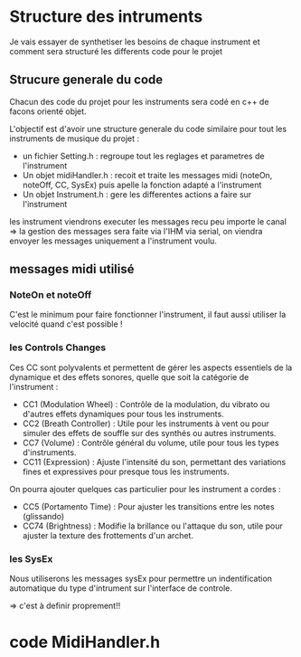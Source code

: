 # Structure des intruments 

Je vais essayer de synthetiser les besoins de chaque instrument et comment sera structuré les differents code pour le projet 

## Strucure generale du code 

Chacun des code du projet pour les instruments sera codé en c++ de facons orienté objet.  

L'objectif est d'avoir une structure generale du code similaire pour tout les instruments de musique du projet :
- un fichier Setting.h : regroupe tout les reglages et parametres de l'instrument
- Un objet midiHandler.h : recoit et traite les messages midi (noteOn, noteOff, CC, SysEx) puis apelle la fonction adapté a l'instrument
- Un objet Instrument.h : gere les differentes actions a faire sur l'instrument

les instrument viendrons executer les messages recu peu importe le canal => la gestion des messages sera faite via l'IHM via serial, on viendra envoyer les messages uniquement a l'instrument voulu.

  
## messages midi utilisé 

### NoteOn et noteOff
C'est le minimum pour faire fonctionner l'instrument, il faut aussi utiliser la velocité quand c'est possible !


### les Controls Changes

Ces CC sont polyvalents et permettent de gérer les aspects essentiels de la dynamique et des effets sonores, quelle que soit la catégorie de l'instrument :
- CC1 (Modulation Wheel) : Contrôle de la modulation, du vibrato ou d'autres effets dynamiques pour tous les instruments.
- CC2 (Breath Controller) : Utile pour les instruments à vent ou pour simuler des effets de souffle sur des synthés ou autres instruments.
- CC7 (Volume) : Contrôle général du volume, utile pour tous les types d'instruments.
- CC11 (Expression) : Ajuste l'intensité du son, permettant des variations fines et expressives pour presque tous les instruments.

  
On pourra ajouter quelques cas particulier pour les instrument a cordes :
- CC5 (Portamento Time) : Pour ajuster les transitions entre les notes (glissando)
- CC74 (Brightness) : Modifie la brillance ou l'attaque du son, utile pour ajuster la texture des frottements d'un archet.


### les SysEx
Nous utiliserons les messages sysEx pour permettre un indentification automatique du type d'intrument sur l'interface de controle.

=> c'est à definir proprement!! 


# code MidiHandler.h






